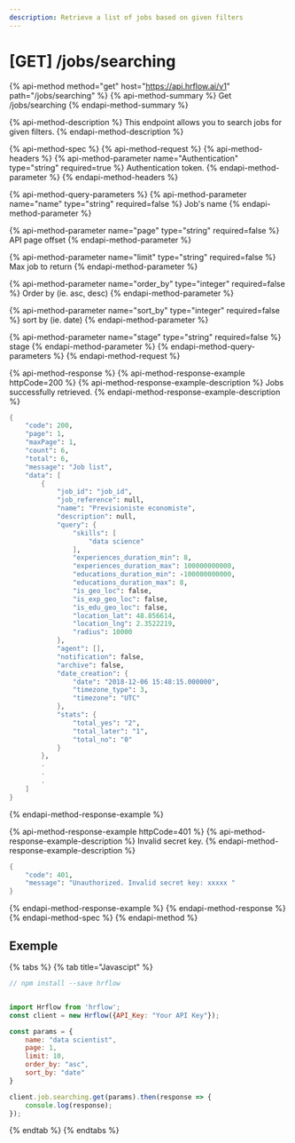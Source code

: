 ```yaml
---
description: Retrieve a list of jobs based on given filters
---
```


# \[GET\] /jobs/searching

{% api-method method="get" host="https://api.hrflow.ai/v1" path="/jobs/searching" %}
{% api-method-summary %}
Get /jobs/searching
{% endapi-method-summary %}

{% api-method-description %}
This endpoint allows you to search jobs for given filters.
{% endapi-method-description %}

{% api-method-spec %}
{% api-method-request %}
{% api-method-headers %}
{% api-method-parameter name="Authentication" type="string" required=true %}
Authentication token.
{% endapi-method-parameter %}
{% endapi-method-headers %}

{% api-method-query-parameters %}
{% api-method-parameter name="name" type="string" required=false %}
Job's name
{% endapi-method-parameter %}

{% api-method-parameter name="page" type="string" required=false %}
API page offset
{% endapi-method-parameter %}

{% api-method-parameter name="limit" type="string" required=false %}
Max job to return
{% endapi-method-parameter %}

{% api-method-parameter name="order\_by" type="integer" required=false %}
Order by \(ie. asc, desc\)
{% endapi-method-parameter %}

{% api-method-parameter name="sort\_by" type="integer" required=false %}
sort by \(ie. date\)
{% endapi-method-parameter %}

{% api-method-parameter name="stage" type="string" required=false %}
stage
{% endapi-method-parameter %}
{% endapi-method-query-parameters %}
{% endapi-method-request %}

{% api-method-response %}
{% api-method-response-example httpCode=200 %}
{% api-method-response-example-description %}
Jobs successfully retrieved.
{% endapi-method-response-example-description %}

```scheme
{
    "code": 200,
    "page": 1,
    "maxPage": 1,
    "count": 6,
    "total": 6,
    "message": "Job list",
    "data": [
        {
            "job_id": "job_id",
            "job_reference": null,
            "name": "Previsioniste economiste",
            "description": null,
            "query": {
                "skills": [
                    "data science"
                ],
                "experiences_duration_min": 8,
                "experiences_duration_max": 100000000000,
                "educations_duration_min": -100000000000,
                "educations_duration_max": 8,
                "is_geo_loc": false,
                "is_exp_geo_loc": false,
                "is_edu_geo_loc": false,
                "location_lat": 48.856614,
                "location_lng": 2.3522219,
                "radius": 10000
            },
            "agent": [],
            "notification": false,
            "archive": false,
            "date_creation": {
                "date": "2018-12-06 15:48:15.000000",
                "timezone_type": 3,
                "timezone": "UTC"
            },
            "stats": {
                "total_yes": "2",
                "total_later": "1",
                "total_no": "0"
            }
        },
        .
        .
        .
    ]
}
```
{% endapi-method-response-example %}

{% api-method-response-example httpCode=401 %}
{% api-method-response-example-description %}
Invalid secret key.
{% endapi-method-response-example-description %}

```scheme
{
    "code": 401,
    "message": "Unauthorized. Invalid secret key: xxxxx "
}
```
{% endapi-method-response-example %}
{% endapi-method-response %}
{% endapi-method-spec %}
{% endapi-method %}

## Exemple

{% tabs %}
{% tab title="Javascipt" %}
```javascript
// npm install --save hrflow


import Hrflow from 'hrflow';
const client = new Hrflow({API_Key: "Your API Key"});

const params = {
    name: "data scientist",
    page: 1,
    limit: 10,
    order_by: "asc",
    sort_by: "date"
}

client.job.searching.get(params).then(response => {
    console.log(response);
});
```
{% endtab %}
{% endtabs %}

